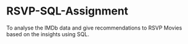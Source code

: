 # RSVP-SQL-Assignment
To analyse the IMDb data and give recommendations to RSVP Movies based on the insights using SQL.
